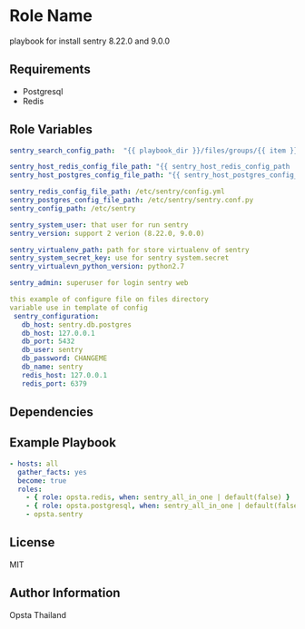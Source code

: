Role Name
=========

playbook for install sentry 8.22.0 and 9.0.0

Requirements
------------

- Postgresql
- Redis

Role Variables
--------------

```yml
sentry_search_config_path:  "{{ playbook_dir }}/files/groups/{{ item }}/sentry"

sentry_host_redis_config_file_path: "{{ sentry_host_redis_config_path | default(inventory_hostname) }}/config.yml.j2"
sentry_host_postgres_config_file_path: "{{ sentry_host_postgres_config_path | default(inventory_hostname) }}/sentry.conf.py.j2"

sentry_redis_config_file_path: /etc/sentry/config.yml
sentry_postgres_config_file_path: /etc/sentry/sentry.conf.py
sentry_config_path: /etc/sentry

sentry_system_user: that user for run sentry
sentry_version: support 2 verion (8.22.0, 9.0.0)

sentry_virtualenv_path: path for store virtualenv of sentry
sentry_system_secret_key: use for sentry system.secret
sentry_virtualevn_python_version: python2.7

sentry_admin: superuser for login sentry web

this example of configure file on files directory
variable use in template of config
 sentry_configuration:
   db_host: sentry.db.postgres
   db_host: 127.0.0.1
   db_port: 5432
   db_user: sentry
   db_password: CHANGEME
   db_name: sentry
   redis_host: 127.0.0.1
   redis_port: 6379
```

Dependencies
------------

Example Playbook
----------------

```yml
- hosts: all
  gather_facts: yes
  become: true
  roles:
    - { role: opsta.redis, when: sentry_all_in_one | default(false) }
    - { role: opsta.postgresql, when: sentry_all_in_one | default(false) }
    - opsta.sentry
```

License
-------

MIT

Author Information
------------------

Opsta Thailand
